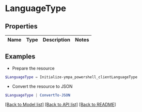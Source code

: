 # LanguageType
## Properties

Name | Type | Description | Notes
------------ | ------------- | ------------- | -------------

## Examples

- Prepare the resource
```powershell
$LanguageType = Initialize-ympa_powershell_clientLanguageType 
```

- Convert the resource to JSON
```powershell
$LanguageType | ConvertTo-JSON
```

[[Back to Model list]](../README.md#documentation-for-models) [[Back to API list]](../README.md#documentation-for-api-endpoints) [[Back to README]](../README.md)

